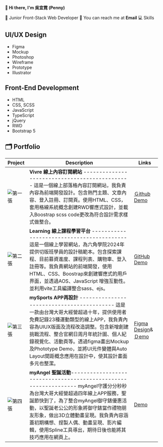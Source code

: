 **👋 Hi there, I'm 吳宜霓 (Penny)**


🌱 Junior Front-Stack Web Developer
📮 You can reach me at **Email**
💻 Skills

**UI/UX Design**
---

* Figma
* Mockup
* Photoshop
* Wireframe
* Prototype
* Illustrator

**Front-End Development**
---

* HTML
* CSS, SCSS
* JavaScript
* TypeScript
* jQuery
* RWD
* Bootstrap 5


🗂 **Portfolio**
---

| Project | Description | Links |
| -------- | -------- | -------- |
| ![第一張](https://github.com/510FJDJ/510FJDJ/issues/1#issue-2558669127)| **Vivre 線上內容訂閱網站** ---------------------------------------------- 這是一個線上部落格內容訂閱網站，我負責內容為前端開發設計。包含熱門主題、文章內容、登入註冊、訂閱頁。使用HTML、CSS，套用格線系統概念創建RWD響應式設計，並載入Boostrap scss code更改為符合設計需求樣式做整合。| [Ｇithub](https://github.com/510FJDJ/week6-content) [Demo](https://510fjdj.github.io/week6-content/) |
| ![第二張](https://github.com/510FJDJ/510FJDJ/issues/1#issuecomment-2385273599) | **Learning 線上課程學習平台**  ------------------------------------------這是一個線上學習網站，為六角學院2024年提供切版班學員的設計稿範本。包含探索課程、目前募資進度、課程列表、購物車、登入註冊等。我負責網站的前端開發，使用HTML、CSS、Boostrap來創建響應式的用戶界面，並透過AOS、JavaScript 增強互動性。並利用vite工具編譯整合sass、ejs。|[GitHub](https://github.com/510FJDJ/week8-learning) [Demo](https://510fjdj.github.io/week8-learning/)    |
|![第三張](https://github.com/510FJDJ/510FJDJ/issues/1#issuecomment-2385274967)|**mySports APP再設計**  ------------------------------------------      這是一款由台灣大哥大經營超過十年，提供使用者免費記錄23種運動類型的線上APP，我負責內容為UIUX版面及流程改造調整。包含新增創建挑戰流程、整合官網日周月年統計圖、個人紀錄視覺化、活動頁等。透過figma畫出Mockup及Phototype Demo，並將UI元件變體與Auto Layout間距概念應用在設計中，使其設計畫面多元也整潔。    |[Figma Design](https://www.figma.com/design/YaKJtBbPuIFd5GmUPeBlgG/APP?node-id=332-4955&t=Gcrzu67T4SNTOweD-1)&[Ｄemo](https://www.figma.com/proto/YaKJtBbPuIFd5GmUPeBlgG/APP?node-id=368-6529&node-type=frame&t=i98t5uNnTjZX7hDr-1&scaling=scale-down&content-scaling=fixed&page-id=332%3A4955)    |
| ![第四張](https://github.com/510FJDJ/510FJDJ/issues/1#issuecomment-2385279537)| **myAngel 聖誕活動**----------------------------------------------------------------         myAngel守護分分秒秒為台灣大哥大經營超過四年線上APP服務，聖誕節快到了，為了整合myAngel御守錶優惠活動，以聖誕老公公的形象將御守錶當作禮物朋友形象，做出3D立體動畫呈現。我負責內容涵蓋初期構想、捏製人偶、動畫呈現、影片編輯，使用Spline工具導出，期待日後也能將其技巧應用在網頁上。 | [Demo](https://www.facebook.com/share/v/X6HXBWB8ycNuWAu5/) |



